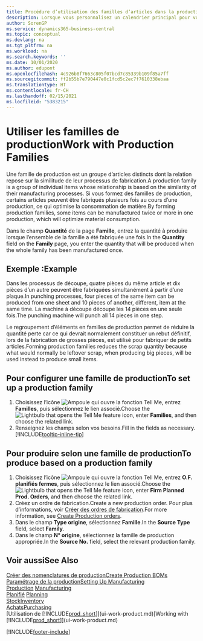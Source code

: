 ```yaml
---
title: Procédure d’utilisation des familles d’articles dans la production | Microsoft Docs
description: Lorsque vous personnalisez un calendrier principal pour votre société ou pour l’un de ses partenaires commerciaux, votre tâche consiste essentiellement à modifier le statut des jours ouvrés et chômés.
author: SorenGP
ms.service: dynamics365-business-central
ms.topic: conceptual
ms.devlang: na
ms.tgt_pltfrm: na
ms.workload: na
ms.search.keywords: ''
ms.date: 10/01/2020
ms.author: edupont
ms.openlocfilehash: 4c926b8f7663c805f07bcd7c85339b109f85a7ff
ms.sourcegitcommit: ff2b55b7e790447e0c1fcd5c2ec7f7610338ebaa
ms.translationtype: HT
ms.contentlocale: fr-CH
ms.lasthandoff: 02/15/2021
ms.locfileid: "5383215"
---
```

# <a name="work-with-production-families"></a><span data-ttu-id="a9647-103">Utiliser les familles de production</span><span class="sxs-lookup"><span data-stu-id="a9647-103">Work with Production Families</span></span>
<span data-ttu-id="a9647-104">Une famille de production est un groupe d’articles distincts dont la relation repose sur la similitude de leur processus de fabrication.</span><span class="sxs-lookup"><span data-stu-id="a9647-104">A production family is a group of individual items whose relationship is based on the similarity of their manufacturing processes.</span></span> <span data-ttu-id="a9647-105">Si vous formez des familles de production, certains articles peuvent être fabriqués plusieurs fois au cours d’une production, ce qui optimise la consommation de matière.</span><span class="sxs-lookup"><span data-stu-id="a9647-105">By forming production families, some items can be manufactured twice or more in one production, which will optimize material consumption.</span></span>

<span data-ttu-id="a9647-106">Dans le champ **Quantité** de la page **Famille**, entrez la quantité à produire lorsque l’ensemble de la famille a été fabriquée une fois.</span><span class="sxs-lookup"><span data-stu-id="a9647-106">In the **Quantity** field on the **Family** page, you enter the quantity that will be produced when the whole family has been manufactured once.</span></span>

## <a name="example"></a><span data-ttu-id="a9647-107">Exemple :</span><span class="sxs-lookup"><span data-stu-id="a9647-107">Example</span></span>
<span data-ttu-id="a9647-108">Dans les processus de découpe, quatre pièces du même article et dix pièces d’un autre peuvent être fabriquées simultanément à partir d’une plaque.</span><span class="sxs-lookup"><span data-stu-id="a9647-108">In punching processes, four pieces of the same item can be produced from one sheet and 10 pieces of another, different, item at the same time.</span></span> <span data-ttu-id="a9647-109">La machine à découpe découpe les 14 pièces en une seule fois.</span><span class="sxs-lookup"><span data-stu-id="a9647-109">The punching machine will punch all 14 pieces in one step.</span></span>

<span data-ttu-id="a9647-110">Le regroupement d’éléments en familles de production permet de réduire la quantité perte car ce qui devrait normalement constituer un rebut définitif, lors de la fabrication de grosses pièces, est utilisé pour fabriquer de petits articles.</span><span class="sxs-lookup"><span data-stu-id="a9647-110">Forming production families reduces the scrap quantity because what would normally be leftover scrap, when producing big pieces, will be used instead to produce small items.</span></span>

## <a name="to-set-up-a-production-family"></a><span data-ttu-id="a9647-111">Pour configurer une famille de production</span><span class="sxs-lookup"><span data-stu-id="a9647-111">To set up a production family</span></span>
1. <span data-ttu-id="a9647-112">Choisissez l’icône ![Ampoule qui ouvre la fonction Tell Me](media/ui-search/search_small.png "Dites-moi ce que vous voulez faire"), entrez **Familles**, puis sélectionnez le lien associé.</span><span class="sxs-lookup"><span data-stu-id="a9647-112">Choose the ![Lightbulb that opens the Tell Me feature](media/ui-search/search_small.png "Tell me what you want to do") icon, enter **Families**, and then choose the related link.</span></span>
2. <span data-ttu-id="a9647-113">Renseignez les champs selon vos besoins.</span><span class="sxs-lookup"><span data-stu-id="a9647-113">Fill in the fields as necessary.</span></span> [!INCLUDE[tooltip-inline-tip](includes/tooltip-inline-tip_md.md)]

## <a name="to-produce-based-on-a-production-family"></a><span data-ttu-id="a9647-114">Pour produire selon une famille de production</span><span class="sxs-lookup"><span data-stu-id="a9647-114">To produce based on a production family</span></span>
1. <span data-ttu-id="a9647-115">Choisissez l’icône ![Ampoule qui ouvre la fonction Tell Me](media/ui-search/search_small.png "Dites-moi ce que vous voulez faire"), entrez **O.F. planifiés fermes**, puis sélectionnez le lien associé.</span><span class="sxs-lookup"><span data-stu-id="a9647-115">Choose the ![Lightbulb that opens the Tell Me feature](media/ui-search/search_small.png "Tell me what you want to do") icon, enter **Firm Planned Prod. Orders**, and then choose the related link.</span></span>
2. <span data-ttu-id="a9647-116">Créez un ordre de fabrication.</span><span class="sxs-lookup"><span data-stu-id="a9647-116">Create a new production order.</span></span> <span data-ttu-id="a9647-117">Pour plus d’informations, voir [Créer des ordres de fabrication](production-how-to-create-production-orders.md).</span><span class="sxs-lookup"><span data-stu-id="a9647-117">For more information, see [Create Production orders](production-how-to-create-production-orders.md).</span></span>
3. <span data-ttu-id="a9647-118">Dans le champ **Type origine**, sélectionnez **Famille**.</span><span class="sxs-lookup"><span data-stu-id="a9647-118">In the **Source Type** field, select **Family**.</span></span>  
4. <span data-ttu-id="a9647-119">Dans le champ **N° origine**, sélectionnez la famille de production appropriée.</span><span class="sxs-lookup"><span data-stu-id="a9647-119">In the **Source No.** field, select the relevant production family.</span></span>

## <a name="see-also"></a><span data-ttu-id="a9647-120">Voir aussi</span><span class="sxs-lookup"><span data-stu-id="a9647-120">See Also</span></span>
[<span data-ttu-id="a9647-121">Créer des nomenclatures de production</span><span class="sxs-lookup"><span data-stu-id="a9647-121">Create Production BOMs</span></span>](production-how-to-create-production-boms.md)  
[<span data-ttu-id="a9647-122">Paramétrage de la production</span><span class="sxs-lookup"><span data-stu-id="a9647-122">Setting Up Manufacturing</span></span>](production-configure-production-processes.md)  
<span data-ttu-id="a9647-123">[Production](production-manage-manufacturing.md)  </span><span class="sxs-lookup"><span data-stu-id="a9647-123">[Manufacturing](production-manage-manufacturing.md)  </span></span>  
<span data-ttu-id="a9647-124">[Planifié](production-planning.md) </span><span class="sxs-lookup"><span data-stu-id="a9647-124">[Planning](production-planning.md) </span></span>  
[<span data-ttu-id="a9647-125">Stock</span><span class="sxs-lookup"><span data-stu-id="a9647-125">Inventory</span></span>](inventory-manage-inventory.md)  
[<span data-ttu-id="a9647-126">Achats</span><span class="sxs-lookup"><span data-stu-id="a9647-126">Purchasing</span></span>](purchasing-manage-purchasing.md)  
<span data-ttu-id="a9647-127">[Utilisation de [!INCLUDE[prod_short](includes/prod_short.md)]](ui-work-product.md)</span><span class="sxs-lookup"><span data-stu-id="a9647-127">[Working with [!INCLUDE[prod_short](includes/prod_short.md)]](ui-work-product.md)</span></span>


[!INCLUDE[footer-include](includes/footer-banner.md)]